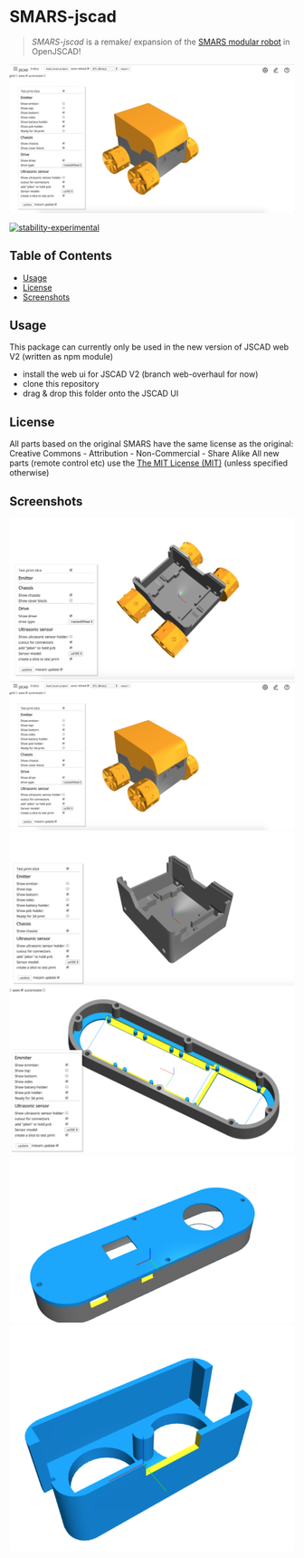 # SMARS-jscad

>*SMARS-jscad* is a remake/ expansion of the [SMARS modular robot](https://www.thingiverse.com/thing:2662828) in OpenJSCAD!

![overview](./docs/overview2.png)

[![stability-experimental](https://img.shields.io/badge/stability-experimental-orange.svg)](https://github.com/emersion/stability-badges#experimental)


## Table of Contents

- [Usage](#usage)
- [License](#license)
- [Screenshots](#screenshots)

## Usage

This package can currently only be used in the new version of JSCAD web V2 (written as npm module)
- install the web ui for JSCAD V2 (branch web-overhaul for now)
- clone this repository
- drag & drop this folder onto the JSCAD UI


## License

All parts based on the original SMARS have the same license as the original: 
 Creative Commons - Attribution - Non-Commercial - Share Alike
All new parts (remote control etc) use the [The MIT License (MIT)](./LICENSE)
(unless specified otherwise)

## Screenshots

![overview](./docs/overview.png)
![overview2](./docs/overview2.png)
![chassis](./docs/chassis.png)
![emitter](./docs/emitter-internal.png)
![emitter2](./docs/emitter-overview.png)
![ultrasonic-sensor](./docs/ultrasonic-sensor.png)
